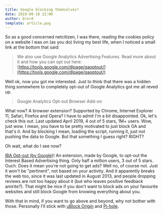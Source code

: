 ```yaml
---
title: Google blocking themselves?
date: 2019-09-18 22:00
author: brnrd
template: article.pug
---
```


So as a good concerned netcitizen, I was there, reading the cookies policy on a website I was on (as you do) living my best life, when I noticed a small link at the bottom that said:

> We also use Google Analytics Advertising Features. Read more about it and how you can opt out here: [https://tools.google.com/dlpage/gaoptout/](https://tools.google.com/dlpage/gaoptout/)

<span class="more"></span>

Well ok, now you got me interested. Just to think that there was a hidden thing somewhere to completely opt-out of Google Analytics got me all reved up.

> Google Analytics Opt-out Browser Add-on

What now? A browser extension? Supported by Chrome, Internet Explorer 11, Safari, Firefox and Opera?
I have to admit I'm a bit disappointed.
Ok, let's check this out. Last updated April 2019, 4 out of 5 stars, 1M+ users. Wow, just wow. I mean, you have to be pretty motivated to just block GA and that's it. And by blocking I mean, loading the script, running it, just not pushing the data to Google. But that something I guess right? RIGHT?

Oh wait, what do I see now?

[IBA Opt-out (by Google)](https://addons.mozilla.org/en-US/firefox/addon/interest-advertising-opt-out/)! An extension, made by Google, to opt-out the Interest Based Advertising thing. Only half a million users, 3 out of 5 stars. Ouch. Does it mean you're not going to get ads? Well no, of course not. Just it won't be "pertinent", not based on your activity. And it apparently breaks the web too, since it was last updated in August 2013, and people dropping reviews are not too happy about it (but who leaves positive feedback amirite?).
That might be nice if you don't want to block ads on your favourite websites and still block Google from knowing everything about you.

With that in mind, if you want to go above and beyond, why not bother with those.
Personally I'll stick with [uBlock Origin](https://github.com/gorhill/uBlock) and [Pi-hole](https://pi-hole.net/).
